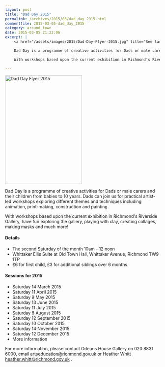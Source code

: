 ```yaml
---
layout: post
title: "Dad Day 2015"
permalink: /archives/2015/03/dad_day_2015.html
commentfile: 2015-03-05-dad_day_2015
category: around_town
date: 2015-03-05 21:22:06
excerpt: |
    <a href="/assets/images/2015/Dad-Day-Flyer-2015.jpg" title="See larger version of - Dad Day Flyer 2015"><img src="/assets/images/2015/Dad-Day-Flyer-2015_thumb.jpg" width="150" height="212" alt="Dad Day Flyer 2015" class="photo right" /></a>

    Dad Day is a programme of creative activities for Dads or male carers and their children from babies to 10 years. Dads can join us for practical artist-led workshops exploring different themes and techniques including animation, print-making, construction and painting.

    With workshops based upon the current exhibition in Richmond's Riverside Gallery, have fun exploring the gallery, playing with clay, creating collages, making masks and much more!

---
```


<a href="/assets/images/2015/Dad-Day-Flyer-2015.jpg" title="See larger version of - Dad Day Flyer 2015"><img src="/assets/images/2015/Dad-Day-Flyer-2015_thumb.jpg" width="250" height="353" alt="Dad Day Flyer 2015" class="photo right" /></a>

Dad Day is a programme of creative activities for Dads or male carers and their children from babies to 10 years. Dads can join us for practical artist-led workshops exploring different themes and techniques including animation, print-making, construction and painting.

With workshops based upon the current exhibition in Richmond's Riverside Gallery, have fun exploring the gallery, playing with clay, creating collages, making masks and much more!

#### Details

-   The second Saturday of the month 10am - 12 noon
-   Whittaker Ellis Suite at Old Town Hall, Whittaker Avenue, Richmond TW9 1TP
-   £6 for first child, £3 for additional siblings over 6 months.

#### Sessions for 2015

-   Saturday 14 March 2015
-   Saturday 11 April 2015
-   Saturday 9 May 2015
-   Saturday 13 June 2015
-   Saturday 11 July 2015
-   Saturday 8 August 2015
-   Saturday 12 September 2015
-   Saturday 10 October 2015
-   Saturday 14 November 2015
-   Saturday 12 December 2015
-   More information

For more information, please contact Orleans House Gallery on 020 8831 6000, email <artseducation@richmond.gov.uk> or Heather Whitt [heather.whitt@richmond.gov.uk](mailto:heather.whitt@richmond.gov.uk) .
